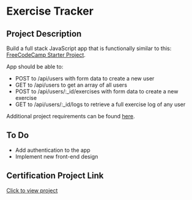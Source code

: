 # Exercise Tracker

## Project Description
Build a full stack JavaScript app that is functionally similar to this: [FreeCodeCamp Starter Project](https://exercise-tracker.freecodecamp.rocks/). 

App should be able to:
- POST to /api/users with form data to create a new user
- GET to /api/users to get an array of all users
- POST to /api/users/:_id/exercises with form data to create a new exercise
- GET to /api/users/:_id/logs to retrieve a full exercise log of any user

Additional project requirements can be found [here](https://www.freecodecamp.org/learn/back-end-development-and-apis/back-end-development-and-apis-projects/exercise-tracker).

## To Do
- Add authentication to the app
- Implement new front-end design

## Certification Project Link
[Click to view project](https://exercise-tracker-fdfte0ajfxfddsdm.westus-01.azurewebsites.net/)
